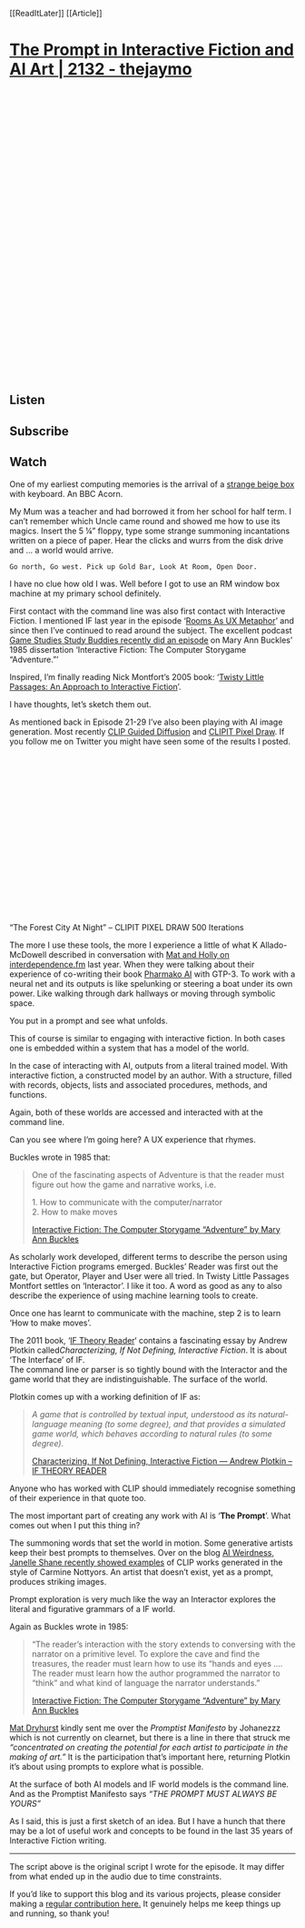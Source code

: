 [[ReadItLater]] [[Article]]

# [The Prompt in Interactive Fiction and AI Art | 2132 - thejaymo](https://www.thejaymo.net/2021/08/28/301-2132-the-prompt-in-interactive-fiction-and-ai-art/)

[![Cover of episode 2123 of 301 permanently moved podcast.](data:image/svg+xml,%3Csvg%20xmlns='http://www.w3.org/2000/svg'%20viewBox='0%200%201024%201024'%3E%3C/svg%3E)](https://permanentlymoved.libsyn.com/301-2132-the-prompt-in-interactive-fiction-and-ai-art)

## Listen

## Subscribe

## Watch

One of my earliest computing memories is the arrival of a [strange beige box](https://www.thejaymo.net/2020/07/04/152-what-ever-happened-to-hearing-aid-beige/) with keyboard. An BBC Acorn.

My Mum was a teacher and had borrowed it from her school for half term. I can’t remember which Uncle came round and showed me how to use its magics. Insert the 5 ¼” floppy, type some strange summoning incantations written on a piece of paper. Hear the clicks and wurrs from the disk drive and … a world would arrive.

```
Go north, Go west. Pick up Gold Bar, Look At Room, Open Door. 
```

I have no clue how old I was. Well before I got to use an RM window box machine at my primary school definitely.

First contact with the command line was also first contact with Interactive Fiction. I mentioned IF last year in the episode ‘[Rooms As UX Metaphor](https://www.thejaymo.net/2020/11/13/301-2045-rooms-as-ux-metaphor/)’ and since then I’ve continued to read around the subject. The excellent podcast [Game Studies Study Buddies recently did an episode](http://rangedtouch.com/2021/07/30/37-buckles-interactive-fiction/) on Mary Ann Buckles’ 1985 dissertation ‘Interactive Fiction: The Computer Storygame “Adventure.”’ 

Inspired, I’m finally reading Nick Montfort’s 2005 book: ‘[Twisty Little Passages: An Approach to Interactive Fiction](https://mitpress.mit.edu/books/twisty-little-passages)’.

I have thoughts, let’s sketch them out.

As mentioned back in Episode 21-29 I’ve also been playing with AI image generation. Most recently [CLIP Guided Diffusion](https://github.com/afiaka87/clip-guided-diffusion) and [CLIPIT Pixel Draw](https://colab.research.google.com/github/dribnet/clipit/blob/master/demos/PixelDrawer.ipynb). If you follow me on Twitter you might have seen some of the results I posted.

![](data:image/svg+xml,%3Csvg%20xmlns='http://www.w3.org/2000/svg'%20viewBox='0%200%20500%20280'%3E%3C/svg%3E)

“The Forest City At Night” – CLIPIT PIXEL DRAW 500 Iterations

The more I use these tools, the more I experience a little of what K Allado-McDowell described in conversation with [Mat and Holly on interdependence.fm](https://interdependence.fm/episodes/pharmako-ai-co-writing-with-an-ai-and-navigating-the-dark-hallways-of-the-mind-with-k-allado-mcdowell-and-gpt-3) last year. When they were talking about their experience of co-writing their book [Pharmako AI](https://ignota.org/collections/frontpage/products/pharmako-ai) with GTP-3. To work with a neural net and its outputs is like spelunking or steering a boat under its own power. Like walking through dark hallways or moving through symbolic space.

You put in a prompt and see what unfolds.

This of course is similar to engaging with interactive fiction. In both cases one is embedded within a system that has a model of the world. 

In the case of interacting with AI, outputs from a literal trained model. With interactive fiction, a constructed model by an author. With a structure, filled with records, objects, lists and associated procedures, methods, and functions.

Again, both of these worlds are accessed and interacted with at the command line. 

Can you see where I’m going here? A UX experience that rhymes.

Buckles wrote in 1985 that:

> One of the fascinating aspects of Adventure is that the reader must figure out how the game and narrative works, i.e.
> 
> 1\. How to communicate with the computer/narrator  
> 2\. How to make moves
> 
> [Interactive Fiction: The Computer Storygame “Adventure” by Mary Ann Buckles](https://archive.org/details/maryannbuckles)

As scholarly work developed, different terms to describe the person using Interactive Fiction programs emerged. Buckles’ Reader was first out the gate, but Operator, Player and User were all tried. In Twisty Little Passages Montfort settles on ‘Interactor’. I like it too. A word as good as any to also describe the experience of using machine learning tools to create.

Once one has learnt to communicate with the machine, step 2 is to learn ‘How to make moves’.

The 2011 book, ‘[IF Theory Reader](https://www.ifwiki.org/index.php/IF_Theory_Reader)‘ contains a fascinating essay by Andrew Plotkin called ​​*Characterizing, If Not Defining, Interactive Fiction*. It is about ‘The Interface’ of IF.  
The command line or parser is so tightly bound with the Interactor and the game world that they are indistinguishable. The surface of the world.

Plotkin comes up with a working definition of IF as:

> *A game that is controlled by textual input, understood as its natural-language meaning (to some degree), and that provides a simulated game world, which behaves according to natural rules (to some degree).* 
> 
> [Characterizing, If Not Defining, Interactive Fiction — Andrew Plotkin – IF THEORY READER](https://www.ifwiki.org/index.php/IF_Theory_Reader)

Anyone who has worked with CLIP should immediately recognise something of their experience in that quote too.

The most important part of creating any work with AI is ‘**The Prompt**’. What comes out when I put this thing in? 

The summoning words that set the world in motion. Some generative artists keep their best prompts to themselves. Over on the blog [AI Weirdness, Janelle Shane recently showed examples](https://www.aiweirdness.com/my-favorite-nonexistent-painter/) of CLIP works generated in the style of Carmine Nottyors. An artist that doesn’t exist, yet as a prompt, produces striking images. 

Prompt exploration is very much like the way an Interactor explores the literal and figurative grammars of a IF world.

Again as Buckles wrote in 1985:

> “The reader’s interaction with the story extends to conversing with the narrator on a prim­itive level. To explore the cave and find the treasures, the reader must learn how to use its “hands and eyes …. The reader must learn how the author programmed the narrator to “think” and what kind of language the narrator understands.”
> 
> [Interactive Fiction: The Computer Storygame “Adventure” by Mary Ann Buckles](https://archive.org/details/maryannbuckles)

[Mat Dryhurst](https://twitter.com/matdryhurst) kindly sent me over the *Promptist Manifesto* by Johanezzz which is not currently on clearnet, but there is a line in there that struck me *“concentrated on creating the potential for each artist to participate in the making of art.”* It is the participation that’s important here, returning Plotkin it’s about using prompts to explore what is possible. 

At the surface of both AI models and IF world models is the command line. And as the Promptist Manifesto says *“THE PROMPT MUST ALWAYS BE YOURS”*

As I said, this is just a first sketch of an idea. But I have a hunch that there may be a lot of useful work and concepts to be found in the last 35 years of Interactive Fiction writing.

---

The script above is the original script I wrote for the episode. It may differ from what ended up in the audio due to time constraints.

If you’d like to support this blog and its various projects, please consider making a [regular contribution here.](https://www.thejaymo.net/2021/07/25/206-birthday/[https://www.thejaymo.net/support]) It genuinely helps me keep things up and running, so thank you!
